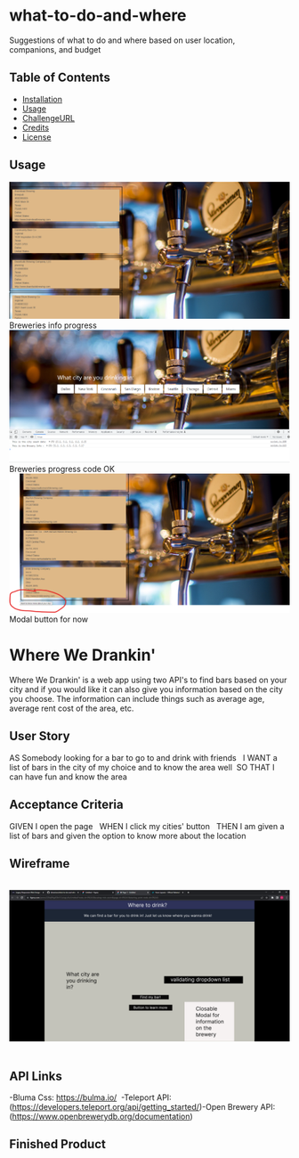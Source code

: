 # what-to-do-and-where
Suggestions of what to do and where based on user location, companions, and budget



## Table of Contents

- [Installation](#installation)
- [Usage](#usage)
- [ChallengeURL](#challengeurl)
- [Credits](#credits)
- [License](#license)


## Usage 

![alt "Breweries by City"](./assets/images/Breweries-progress-1.png) Breweries info progress
![alt "Breweries by City"](./assets/images/Breweries-progress.png) Breweries progress code OK
![alt "Breweries by City"](./assets/images/Modalbuttonfornow.png) Modal button for now

# Where We Drankin'
Where We Drankin' is a web app using two API's to find bars based on your city and if you would like it can also give you information based on the city you choose. The information can include things such as average age, average rent cost of the area, etc.
​
## User Story
AS Somebody looking for a bar to go to and drink with friends
​
​
I WANT a list of bars in the city of my choice and to know the area well
​
​
SO THAT I can have fun and know the area
​
## Acceptance Criteria
GIVEN I open the page 
​
​
WHEN I click my cities' button
​
​
THEN I am given a list of bars and given the option to know more about the location
​
## Wireframe
​
<img src="./assets/images/Wireframe.png">
​
## API Links
-Bluma Css: https://bulma.io/
​
​
-Teleport API: (https://developers.teleport.org/api/getting_started/)
​
​
-Open Brewery API: (https://www.openbrewerydb.org/documentation)
​
​
​
## Finished Product